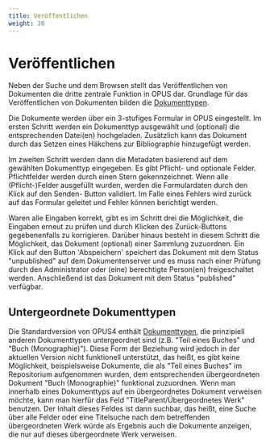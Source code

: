 ```yaml
---
title: Veröffentlichen
weight: 30
---
```


# Veröffentlichen

Neben der Suche und dem Browsen stellt das Veröffentlichen von Dokumenten die dritte zentrale Funktion in OPUS dar.
Grundlage für das Veröffentlichen von Dokumenten bilden die [Dokumenttypen](../documenttypes/index.html).

Die Dokumente werden über ein 3-stufiges Formular in OPUS eingestellt. Im ersten Schritt werden ein Dokumenttyp
ausgewählt und (optional) die entsprechenden Datei(en) hochgeladen. Zusätzlich kann das Dokument durch das Setzen
eines Häkchens zur Bibliographie hinzugefügt werden.

Im zweiten Schritt werden dann die Metadaten basierend auf dem gewählten Dokumenttyp eingegeben.
Es gibt Pflicht- und optionale Felder. Pflichtfelder werden durch einen Stern
gekennzeichnet. Wenn alle (Pflicht-)Felder ausgefüllt wurden, werden die Formulardaten durch den Klick auf den
Senden- Button validiert. Im Falle eines Fehlers wird zurück auf das Formular geleitet und Fehler können berichtigt
werden.

Waren alle Eingaben korrekt, gibt es im Schritt drei die Möglichkeit, die Eingaben erneut zu prüfen und durch Klicken
des Zurück-Buttons gegebenenfalls zu korrigieren. Darüber hinaus besteht in diesem Schritt die Möglichkeit, das
Dokument (optional) einer Sammlung zuzuordnen. Ein Klick auf den Button 'Abspeichern' speichert das Dokument mit dem
Status "unpublished" auf dem Dokumentenserver und es muss nach einer Prüfung durch den Administrator oder (eine)
berechtigte Person(en) freigeschaltet werden. Anschließend ist das Dokument mit dem Status "published" verfügbar.

## Untergeordnete Dokumenttypen

Die Standardversion von OPUS4 enthält
[Dokumenttypen](../documenttypes/index.html), die prinzipiell anderen Dokumenttypen untergeordnet sind
(z.B. "Teil eines Buches" und "Buch (Monographie)"). Diese Form der Beziehung wird jedoch in der aktuellen Version
nicht funktionell unterstützt,
das heißt, es gibt keine Möglichkeit, beispielsweise Dokumente, die als "Teil eines Buches" im Repositorium
aufgenommen wurden, dem entsprechenden übergeordneten Dokument "Buch (Monographie)" funktional zuzuordnen. Wenn man
innerhalb eines Dokumenttyps auf ein übergeordnetes Dokument verweisen möchte, kann man hierfür das Feld
"TitleParent/Übergeordnetes Werk" benutzen. Der Inhalt dieses Feldes ist dann suchbar, das heißt, eine Suche über
alle Felder oder eine Titelsuche nach dem betreffenden übergeordneten Werk würde als Ergebnis auch die Dokumente
anzeigen, die nur auf dieses übergeordnete Werk verweisen.
